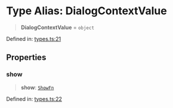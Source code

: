 # Type Alias: DialogContextValue

> **DialogContextValue** = `object`

Defined in: [types.ts:21](https://github.com/MOhhh-ok/react-dialog-hub/blob/c5e3c43b911f4249d29d79fe042fbb21d3e67650/packages/react-dialog-hub/src/types.ts#L21)

## Properties

### show

> **show**: [`ShowFn`](ShowFn.md)

Defined in: [types.ts:22](https://github.com/MOhhh-ok/react-dialog-hub/blob/c5e3c43b911f4249d29d79fe042fbb21d3e67650/packages/react-dialog-hub/src/types.ts#L22)
